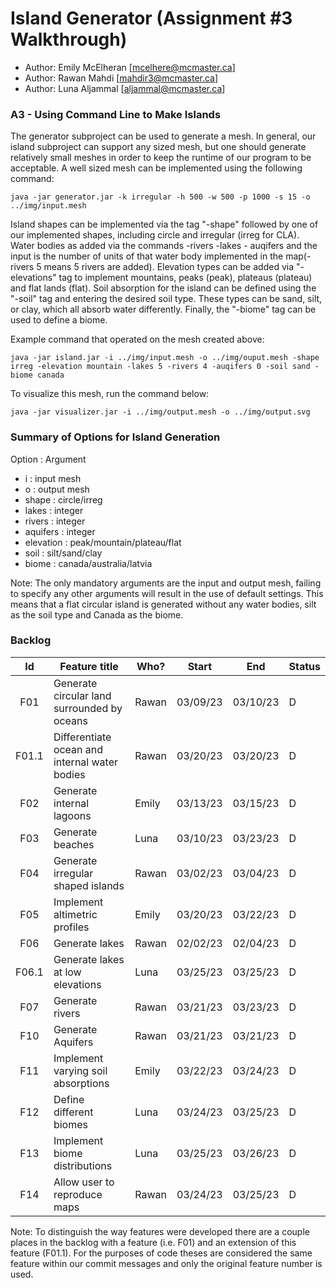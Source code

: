 # Island Generator (Assignment #3 Walkthrough)

  - Author: Emily McElheran [mcelhere@mcmaster.ca]
  - Author: Rawan Mahdi [mahdir3@mcmaster.ca]
  - Author: Luna Aljammal [aljammal@mcmaster.ca]


### A3 - Using Command Line to Make Islands
The generator subproject can be used to generate a mesh. In general, our island subproject can support any sized mesh, but one should generate relatively small meshes in order to keep the runtime of our program to be acceptable. A well sized mesh can be implemented using the following command: 
```
java -jar generator.jar -k irregular -h 500 -w 500 -p 1000 -s 15 -o ../img/input.mesh
```

Island shapes can be implemented via the tag "-shape" followed by one of our implemented shapes, including circle and irregular (irreg for CLA). Water bodies as added via the commands -rivers -lakes - auqifers and the input is the number of units of that water body implemented in the map(-rivers 5 means 5 rivers are added). Elevation types can be added via "-elevations" tag to implement mountains, peaks (peak), plateaus (plateau) and flat lands (flat). Soil absorption for the island can be defined using the "-soil" tag and entering the desired soil type. These types can be sand, silt, or clay, which all absorb water differently. Finally, the "-biome" tag can be used to define a biome.

Example command that operated on the mesh created above:
```
java -jar island.jar -i ../img/input.mesh -o ../img/ouput.mesh -shape irreg -elevation mountain -lakes 5 -rivers 4 -auqifers 0 -soil sand -biome canada
```
To visualize this mesh, run the command below:
```
java -jar visualizer.jar -i ../img/output.mesh -o ../img/output.svg
```

### Summary of Options for Island Generation
Option : Argument
- i : input mesh
- o : output mesh
- shape : circle/irreg
- lakes : integer
- rivers : integer
- aquifers : integer
- elevation : peak/mountain/plateau/flat
- soil : silt/sand/clay
- biome : canada/australia/latvia

Note: The only mandatory arguments are the input and output mesh, failing to specify any other arguments will result in the use of default settings. This means that a flat circular island is generated without any water bodies, silt as the soil type and Canada as the biome.

### Backlog
| Id | Feature title | Who? | Start | End | Status |
|:--:|---------------|------|-------|-----|--------|
|  F01  | Generate circular land surrounded by oceans | Rawan | 03/09/23 | 03/10/23 |    D    |
|  F01.1  | Differentiate ocean and internal water bodies | Rawan | 03/20/23 | 03/20/23 |    D    |
|  F02  | Generate internal lagoons | Emily | 03/13/23 | 03/15/23 |    D    |
|  F03  | Generate beaches | Luna | 03/10/23 | 03/23/23 |    D    |
|  F04  | Generate irregular shaped islands | Rawan | 03/02/23 | 03/04/23 |    D    |
|  F05  | Implement altimetric profiles | Emily | 03/20/23 | 03/22/23 |    D    |
|  F06  | Generate lakes | Rawan | 02/02/23 | 02/04/23 |    D    |
|  F06.1  | Generate lakes at low elevations | Luna | 03/25/23 | 03/25/23 |    D    |
|  F07  | Generate rivers | Rawan | 03/21/23 | 03/23/23 |    D    |
|  F10  | Generate Aquifers | Rawan | 03/21/23 | 03/21/23 |    D    |
|  F11  | Implement varying soil absorptions | Emily | 03/22/23 | 03/24/23 |    D    |
|  F12  | Define different biomes| Luna | 03/24/23 | 03/25/23 |    D    |
|  F13  | Implement biome distributions | Luna | 03/25/23 | 03/26/23 |    D    |
|  F14  | Allow user to reproduce maps | Rawan | 03/24/23 | 03/25/23 |    D    |

Note: To distinguish the way features were developed there are a couple places in the backlog with a feature (i.e. F01) and an extension of this feature (F01.1). For the purposes of code theses are considered the same feature within our commit messages and only the original feature number is used.

